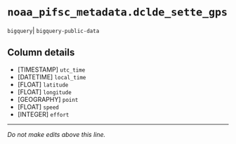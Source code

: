 # `noaa_pifsc_metadata.dclde_sette_gps`
`bigquery`| `bigquery-public-data`

## Column details
* [TIMESTAMP] `utc_time`
* [DATETIME]  `local_time`
* [FLOAT]     `latitude`
* [FLOAT]     `longitude`
* [GEOGRAPHY] `point`
* [FLOAT]     `speed`
* [INTEGER]   `effort`

-------------------------------------------------------------------------------
*Do not make edits above this line.*
